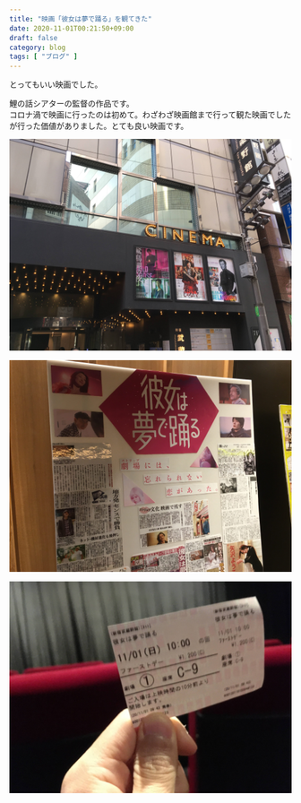 ```yaml
---
title: "映画「彼女は夢で踊る」を観てきた"
date: 2020-11-01T00:21:50+09:00
draft: false
category: blog
tags: [ "ブログ" ]
---
```

とってもいい映画でした。  
<!--more-->
鯉の話シアターの監督の作品です。  
コロナ渦で映画に行ったのは初めて。わざわざ映画館まで行って観た映画でしたが行った価値がありました。とても良い映画です。

![](img/1.jpg)  

![](img/2.jpg)  

![](img/3.jpg)  
